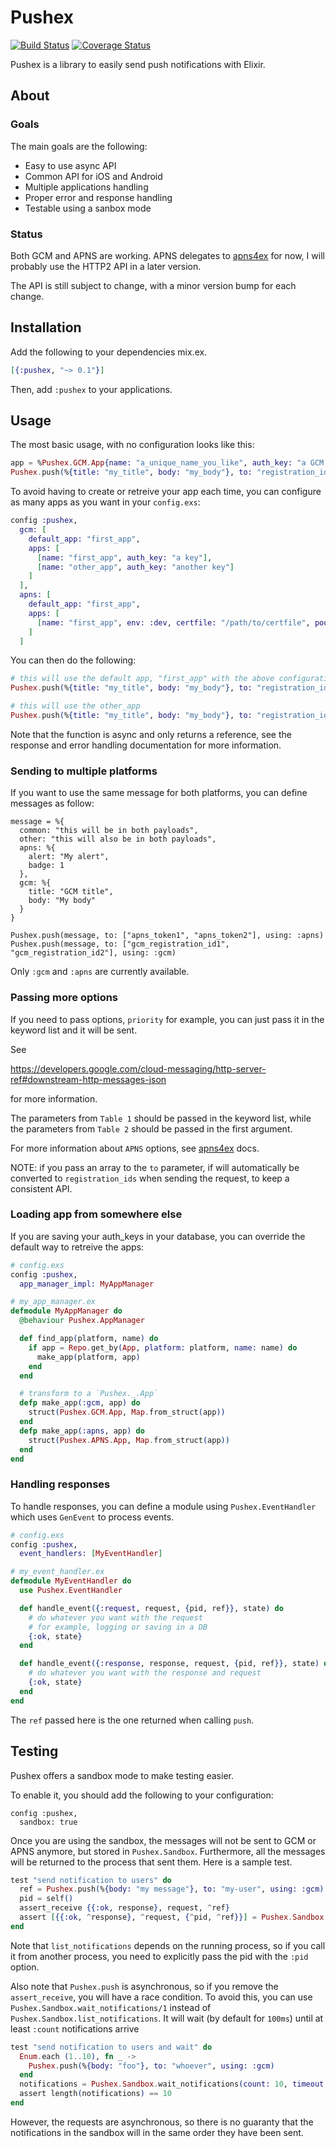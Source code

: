 # Pushex
[![Build Status](https://travis-ci.org/tuvistavie/pushex.svg?branch=master)](https://travis-ci.org/tuvistavie/pushex)
[![Coverage Status](https://coveralls.io/repos/github/tuvistavie/pushex/badge.svg?branch=master)](https://coveralls.io/github/tuvistavie/pushex?branch=master)


Pushex is a library to easily send push notifications with Elixir.

## About

### Goals

The main goals are the following:

  * Easy to use async API
  * Common API for iOS and Android
  * Multiple applications handling
  * Proper error and response handling
  * Testable using a sanbox mode

### Status

Both GCM and APNS are working. APNS delegates to [apns4ex](https://github.com/chvanikoff/apns4ex)
for now, I will probably use the HTTP2 API in a later version.

The API is still subject to change, with a minor version bump for each change.

## Installation

Add the following to your dependencies mix.ex.

```elixir
[{:pushex, "~> 0.1"}]
```

Then, add `:pushex` to your applications.

## Usage

The most basic usage, with no configuration looks like this:

```elixir
app = %Pushex.GCM.App{name: "a_unique_name_you_like", auth_key: "a GCM API auth key"}
Pushex.push(%{title: "my_title", body: "my_body"}, to: "registration_id", with_app: app)
```

To avoid having to create or retreive your app each time, you can configure as many apps
as you want in your `config.exs`:

```elixir
config :pushex,
  gcm: [
    default_app: "first_app",
    apps: [
      [name: "first_app", auth_key: "a key"],
      [name: "other_app", auth_key: "another key"]
    ]
  ],
  apns: [
    default_app: "first_app",
    apps: [
      [name: "first_app", env: :dev, certfile: "/path/to/certfile", pool_size: 5]
    ]
  ]
```

You can then do the following:


```elixir
# this will use the default app, "first_app" with the above configuration
Pushex.push(%{title: "my_title", body: "my_body"}, to: "registration_id", using: :gcm)

# this will use the other_app
Pushex.push(%{title: "my_title", body: "my_body"}, to: "registration_id", using: :gcm, with_app: "other_app")
```

Note that the function is async and only returns a reference, see the response and error
handling documentation for more information.

### Sending to multiple platforms

If you want to use the same message for both platforms, you can define messages as follow:

```
message = %{
  common: "this will be in both payloads",
  other: "this will also be in both payloads",
  apns: %{
    alert: "My alert",
    badge: 1
  },
  gcm: %{
    title: "GCM title",
    body: "My body"
  }
}

Pushex.push(message, to: ["apns_token1", "apns_token2"], using: :apns)
Pushex.push(message, to: ["gcm_registration_id1", "gcm_registration_id2"], using: :gcm)
```

Only `:gcm` and `:apns` are currently available.

### Passing more options

If you need to pass options, `priority` for example, you can just pass
it in the keyword list and it will be sent.

See

https://developers.google.com/cloud-messaging/http-server-ref#downstream-http-messages-json

for more information.

The parameters from `Table 1` should be passed in the keyword list, while
the parameters from `Table 2` should be passed in the first argument.

For more information about `APNS` options, see [apns4ex](https://github.com/chvanikoff/apns4ex) docs.

NOTE: if you pass an array to the `to` parameter, if will automatically
be converted to `registration_ids` when sending the request, to keep a consistent API.

### Loading app from somewhere else

If you are saving your auth_keys in your database, you can override the default way to retreive the apps:

```elixir
# config.exs
config :pushex,
  app_manager_impl: MyAppManager

# my_app_manager.ex
defmodule MyAppManager do
  @behaviour Pushex.AppManager

  def find_app(platform, name) do
    if app = Repo.get_by(App, platform: platform, name: name) do
      make_app(platform, app)
    end
  end

  # transform to a `Pushex._.App`
  defp make_app(:gcm, app) do
    struct(Pushex.GCM.App, Map.from_struct(app))
  end
  defp make_app(:apns, app) do
    struct(Pushex.APNS.App, Map.from_struct(app))
  end
end
```

### Handling responses

To handle responses, you can define a module using `Pushex.EventHandler`
which uses `GenEvent` to process events.

```elixir
# config.exs
config :pushex,
  event_handlers: [MyEventHandler]

# my_event_handler.ex
defmodule MyEventHandler do
  use Pushex.EventHandler

  def handle_event({:request, request, {pid, ref}}, state) do
    # do whatever you want with the request
    # for example, logging or saving in a DB
    {:ok, state}
  end

  def handle_event({:response, response, request, {pid, ref}}, state) do
    # do whatever you want with the response and request
    {:ok, state}
  end
end
```

The `ref` passed here is the one returned when calling `push`.

## Testing

Pushex offers a sandbox mode to make testing easier.

To enable it, you should add the following to your configuration:

```
config :pushex,
  sandbox: true
```

Once you are using the sandbox, the messages will not be sent to GCM or APNS anymore,
but stored in `Pushex.Sandbox`. Furthermore, all the messages will be returned
to the process that sent them.
Here is a sample test.

```elixir
test "send notification to users" do
  ref = Pushex.push(%{body: "my message"}, to: "my-user", using: :gcm)
  pid = self()
  assert_receive {{:ok, response}, request, ^ref}
  assert [{{:ok, ^response}, ^request, {^pid, ^ref}}] = Pushex.Sandbox.list_notifications
end
```

Note that `list_notifications` depends on the running process, so
if you call it from another process, you need to explicitly pass the pid with the `:pid` option.

Also note that `Pushex.push` is asynchronous, so if you
remove the `assert_receive`, you will have a race condition.
To avoid this, you can use `Pushex.Sandbox.wait_notifications/1` instead of `Pushex.Sandbox.list_notifications`.
It will wait (by default for `100ms`) until at least `:count` notifications arrive

```elixir
test "send notification to users and wait" do
  Enum.each (1..10), fn _ ->
    Pushex.push(%{body: "foo"}, to: "whoever", using: :gcm)
  end
  notifications = Pushex.Sandbox.wait_notifications(count: 10, timeout: 50)
  assert length(notifications) == 10
end
```

However, the requests are asynchronous, so there is no guaranty that the notifications
in the sandbox will in the same order they have been sent.
